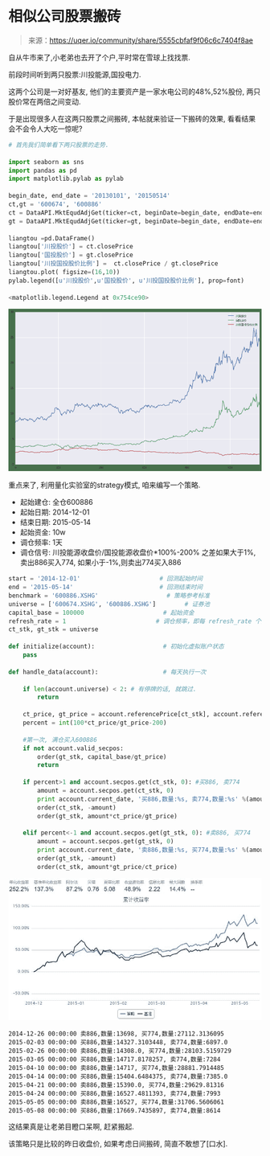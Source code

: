 

# 相似公司股票搬砖

> 来源：https://uqer.io/community/share/5555cbfaf9f06c6c7404f8ae

自从牛市来了,小老弟也去开了个户,平时常在雪球上找找票.

前段时间听到两只股票:川投能源,国投电力.

这两个公司是一对好基友, 他们的主要资产是一家水电公司的48%,52%股份, 两只股价常在两倍之间变动.

于是出现很多人在这两只股票之间搬砖, 本帖就来验证一下搬砖的效果, 看看结果会不会令人大吃一惊呢?

```py
# 首先我们简单看下两只股票的走势.

import seaborn as sns
import pandas as pd
import matplotlib.pylab as pylab

begin_date, end_date = '20130101', '20150514'
ct,gt = '600674', '600886'
ct = DataAPI.MktEqudAdjGet(ticker=ct, beginDate=begin_date, endDate=end_date)
gt = DataAPI.MktEqudAdjGet(ticker=gt, beginDate=begin_date, endDate=end_date)

liangtou =pd.DataFrame()
liangtou['川投股价'] = ct.closePrice
liangtou['国投股价'] = gt.closePrice
liangtou['川投国投股价比例'] =  ct.closePrice / gt.closePrice
liangtou.plot( figsize=(16,10))
pylab.legend([u'川投股价',u'国投股价', u'川投国投股价比例'], prop=font)

<matplotlib.legend.Legend at 0x754ce90>
```

![](img/U+218cSH2BAAAAABJRU5ErkJggg==.png)

重点来了, 利用量化实验室的strategy模式, 咱来编写一个策略.

+ 起始建仓: 全仓600886
+ 起始日期: 2014-12-01
+ 结束日期: 2015-05-14
+ 起始资金: 10w
+ 调仓频率: 1天
+ 调仓信号: 川投能源收盘价/国投能源收盘价*100%-200% 之差如果大于1%, 卖出886买入774, 如果小于-1%,则卖出774买入886

```py
start = '2014-12-01'                      # 回测起始时间
end = '2015-05-14'                        # 回测结束时间
benchmark = '600886.XSHG'                   # 策略参考标准
universe = ['600674.XSHG', '600886.XSHG']        # 证券池
capital_base = 100000                      # 起始资金
refresh_rate = 1                         # 调仓频率，即每 refresh_rate 个交易日执行一次 handle_data() 函数
ct_stk, gt_stk = universe

def initialize(account):                   # 初始化虚拟账户状态
    pass

def handle_data(account):                  # 每天执行一次
    
    if len(account.universe) < 2: # 有停牌的话, 就跳过.
        return
    
    ct_price, gt_price = account.referencePrice[ct_stk], account.referencePrice[gt_stk]    
    percent = int(100*ct_price/gt_price-200)
    
    #第一次, 满仓买入600886
    if not account.valid_secpos:
        order(gt_stk, capital_base/gt_price)
        return

    if percent>1 and account.secpos.get(ct_stk, 0): #买886, 卖774
        amount = account.secpos.get(ct_stk, 0)
        print account.current_date, '买886,数量:%s, 卖774,数量:%s' %(amount*ct_price/gt_price, amount)
        order(ct_stk, -amount)
        order(gt_stk, amount*ct_price/gt_price)
        
    elif percent<-1 and account.secpos.get(gt_stk, 0): #卖886, 买774
        amount = account.secpos.get(gt_stk, 0)
        print account.current_date, '卖886,数量:%s, 买774,数量:%s' %(amount, amount*ct_price/gt_price)
        order(gt_stk, -amount)
        order(ct_stk, amount*gt_price/ct_price)
```

![](img/20160730103832.jpg)

```
2014-12-26 00:00:00 卖886,数量:13698, 买774,数量:27112.3136095
2015-02-03 00:00:00 买886,数量:14327.3103448, 卖774,数量:6897.0
2015-02-26 00:00:00 卖886,数量:14308.0, 买774,数量:28103.5159729
2015-03-05 00:00:00 买886,数量:14717.8178257, 卖774,数量:7284
2015-04-10 00:00:00 卖886,数量:14717, 买774,数量:28881.7914485
2015-04-14 00:00:00 买886,数量:15404.6484375, 卖774,数量:7385.0
2015-04-21 00:00:00 卖886,数量:15390.0, 买774,数量:29629.81316
2015-04-24 00:00:00 买886,数量:16527.4811393, 卖774,数量:7993
2015-05-05 00:00:00 卖886,数量:16527, 买774,数量:31706.5606061
2015-05-08 00:00:00 买886,数量:17669.7435897, 卖774,数量:8614
```

这结果真是让老弟目瞪口呆啊, 赶紧搬起.

该策略只是比较的昨日收盘价, 如果考虑日间搬砖, 简直不敢想了[口水].

